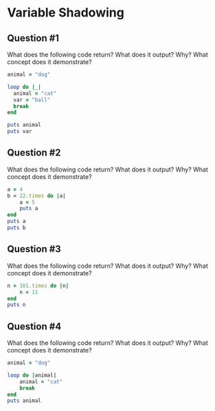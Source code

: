 # Variable Shadowing

## Question #1

What does the following code return? What does it output? Why? What concept does it demonstrate?

```ruby
animal = "dog"

loop do |_|  
  animal = "cat"  
  var = "ball"  
  break
end

puts animal
puts var
```

## Question #2

What does the following code return? What does it output? Why? What concept does it demonstrate?

```ruby
a = 4 
b = 22.times do |a|  
	a = 5  
	puts a
end
puts a
puts b
```

## Question #3

What does the following code return? What does it output? Why? What concept does it demonstrate?

```ruby
n = 101.times do |n|  
	n = 11
end
puts n
```

## Question #4

What does the following code return? What does it output? Why? What concept does it demonstrate?

```ruby
animal = "dog"

loop do |animal|  
	animal = "cat"  
	break
end
puts animal
```

